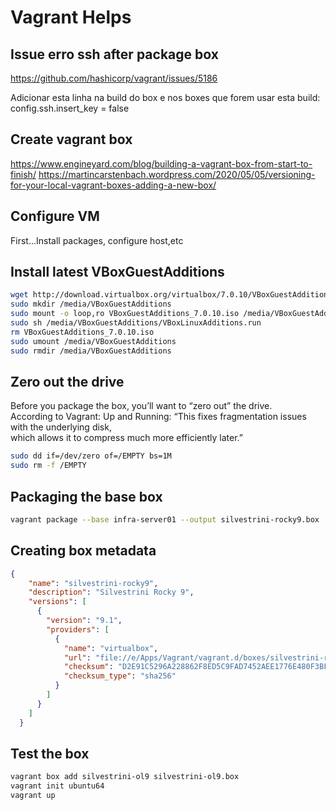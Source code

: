 # Vagrant Helps

## Issue erro ssh after package box

<https://github.com/hashicorp/vagrant/issues/5186>

Adicionar esta linha na build do box e nos boxes que forem usar esta build:
config.ssh.insert_key = false

## Create vagrant box

<https://www.engineyard.com/blog/building-a-vagrant-box-from-start-to-finish/>
<https://martincarstenbach.wordpress.com/2020/05/05/versioning-for-your-local-vagrant-boxes-adding-a-new-box/>

## Configure VM

First...Install packages, configure host,etc

## Install latest VBoxGuestAdditions

```sh
wget http://download.virtualbox.org/virtualbox/7.0.10/VBoxGuestAdditions_7.0.10.iso
sudo mkdir /media/VBoxGuestAdditions
sudo mount -o loop,ro VBoxGuestAdditions_7.0.10.iso /media/VBoxGuestAdditions
sudo sh /media/VBoxGuestAdditions/VBoxLinuxAdditions.run
rm VBoxGuestAdditions_7.0.10.iso
sudo umount /media/VBoxGuestAdditions
sudo rmdir /media/VBoxGuestAdditions
```

## Zero out the drive

Before you package the box, you’ll want to “zero out” the drive.\
According to Vagrant: Up and Running: “This fixes fragmentation issues with the underlying disk,\
which allows it to compress much more efficiently later.”

```sh
sudo dd if=/dev/zero of=/EMPTY bs=1M
sudo rm -f /EMPTY
```

## Packaging the base box

```sh
vagrant package --base infra-server01 --output silvestrini-rocky9.box
```

## Creating box metadata

```json
{
    "name": "silvestrini-rocky9",
    "description": "Silvestrini Rocky 9",
    "versions": [
      {
        "version": "9.1",
        "providers": [
          {
            "name": "virtualbox",
            "url": "file://e/Apps/Vagrant/vagrant.d/boxes/silvestrini-rocky9",
            "checksum": "D2E91C5296A228862F8ED5C9FAD7452AEE1776E480F3BFED35F57B8090D33540",
            "checksum_type": "sha256"
          }
        ]
      }
    ]
  } 
```

## Test the box

```sh
vagrant box add silvestrini-ol9 silvestrini-ol9.box
vagrant init ubuntu64
vagrant up
```
